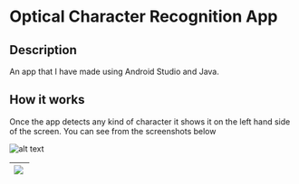 # Optical Character Recognition App
## Description
An app that I have made using Android Studio and Java.

## How it works
Once the app detects any kind of character it shows it on the left hand side of the screen. You can see from the screenshots below 
 
![alt text](https://ibb.co/b3FNX0c)
<table>
  <thead>
    <tr>
      <th><img align="left" src="https://ibb.co/b3FNX0c"></th>
    </tr>
  </thead>
</table>
